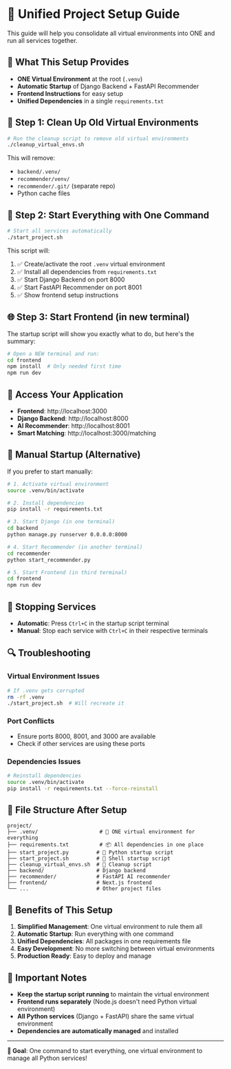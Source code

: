 # 🚀 Unified Project Setup Guide

This guide will help you consolidate all virtual environments into ONE and run all services together.

## 🎯 What This Setup Provides

- **ONE Virtual Environment** at the root (`.venv`)
- **Automatic Startup** of Django Backend + FastAPI Recommender
- **Frontend Instructions** for easy setup
- **Unified Dependencies** in a single `requirements.txt`

## 🧹 Step 1: Clean Up Old Virtual Environments

```bash
# Run the cleanup script to remove old virtual environments
./cleanup_virtual_envs.sh
```

This will remove:
- `backend/.venv/`
- `recommender/venv/`
- `recommender/.git/` (separate repo)
- Python cache files

## 🚀 Step 2: Start Everything with One Command

```bash
# Start all services automatically
./start_project.sh
```

This script will:
1. ✅ Create/activate the root `.venv` virtual environment
2. ✅ Install all dependencies from `requirements.txt`
3. ✅ Start Django Backend on port 8000
4. ✅ Start FastAPI Recommender on port 8001
5. ✅ Show frontend setup instructions

## 🌐 Step 3: Start Frontend (in new terminal)

The startup script will show you exactly what to do, but here's the summary:

```bash
# Open a NEW terminal and run:
cd frontend
npm install  # Only needed first time
npm run dev
```

## 📱 Access Your Application

- **Frontend**: http://localhost:3000
- **Django Backend**: http://localhost:8000
- **AI Recommender**: http://localhost:8001
- **Smart Matching**: http://localhost:3000/matching

## 🔧 Manual Startup (Alternative)

If you prefer to start manually:

```bash
# 1. Activate virtual environment
source .venv/bin/activate

# 2. Install dependencies
pip install -r requirements.txt

# 3. Start Django (in one terminal)
cd backend
python manage.py runserver 0.0.0.0:8000

# 4. Start Recommender (in another terminal)
cd recommender
python start_recommender.py

# 5. Start Frontend (in third terminal)
cd frontend
npm run dev
```

## 🛑 Stopping Services

- **Automatic**: Press `Ctrl+C` in the startup script terminal
- **Manual**: Stop each service with `Ctrl+C` in their respective terminals

## 🔍 Troubleshooting

### Virtual Environment Issues
```bash
# If .venv gets corrupted
rm -rf .venv
./start_project.sh  # Will recreate it
```

### Port Conflicts
- Ensure ports 8000, 8001, and 3000 are available
- Check if other services are using these ports

### Dependencies Issues
```bash
# Reinstall dependencies
source .venv/bin/activate
pip install -r requirements.txt --force-reinstall
```

## 📁 File Structure After Setup

```
project/
├── .venv/                    # 🎯 ONE virtual environment for everything
├── requirements.txt          # 📦 All dependencies in one place
├── start_project.py         # 🚀 Python startup script
├── start_project.sh         # 🐚 Shell startup script
├── cleanup_virtual_envs.sh  # 🧹 Cleanup script
├── backend/                 # Django backend
├── recommender/             # FastAPI AI recommender
├── frontend/                # Next.js frontend
└── ...                      # Other project files
```

## 🎉 Benefits of This Setup

1. **Simplified Management**: One virtual environment to rule them all
2. **Automatic Startup**: Run everything with one command
3. **Unified Dependencies**: All packages in one requirements file
4. **Easy Development**: No more switching between virtual environments
5. **Production Ready**: Easy to deploy and manage

## 🚨 Important Notes

- **Keep the startup script running** to maintain the virtual environment
- **Frontend runs separately** (Node.js doesn't need Python virtual environment)
- **All Python services** (Django + FastAPI) share the same virtual environment
- **Dependencies are automatically managed** and installed

---

**🎯 Goal**: One command to start everything, one virtual environment to manage all Python services!
